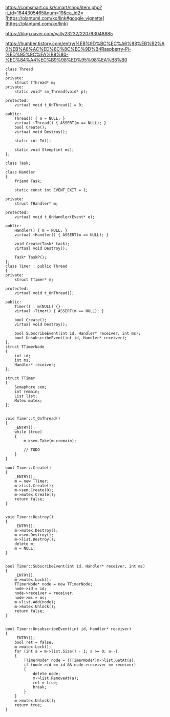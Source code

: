 https://comsmart.co.kr/cmart/shop/item.php?it_id=1644305465&num=19&ca_id2=
[https://plantuml.com/ko/link#google_vignette](https://plantuml.com/ko/link)

https://blog.naver.com/yally23232/220793048885

https://humber.tistory.com/entry/%EB%9D%BC%EC%A6%88%EB%B2%A0%EB%A6%AC%ED%8C%8C%EC%9D%B4Raspberry-Pi-%ED%95%9C%EA%B8%80-%EC%84%A4%EC%B9%98%ED%95%98%EA%B8%B0

```
class Thread
{
private:
	struct TThread* m;
private:
	static void* sm_Thread(void* p);

protected:
	virtual void t_OnThread() = 0;

public:
	Thread() { m = NULL; }
	virtual ~Thread() { ASSERT(m == NULL); }
	bool Create();
	virtual void Destroy();

	static int Id();

	static void Sleep(int ms);
};

class Task;

class Handler
{
	friend Task;

	static const int EVENT_EXIT = 1;

private:
	struct THandler* m;

protected:
	virtual void t_OnHandler(Event* e);

public:
	Handler() { m = NULL; }
	virtual ~Handler() { ASSERT(m == NULL); }

	void Create(Task* task);
	virtual void Destroy();

	Task* TaskP();
};
class Timer : public Thread
{
private:
	struct TTimer* m;

protected:
	virtual void t_OnThread();

public:
	Timer() : m(NULL) {}
	virtual ~Timer() { ASSERT(m == NULL); }

	bool Create();
	virtual void Destroy();

	bool SubscribeEvent(int id, Handler* receiver, int ms);
	bool UnsubscribeEvent(int id, Handler* receiver);
};
struct TTimerNode
{
	int id;
	int ms;
	Handler* receiver;
};

struct TTimer
{
	Semaphore sem;
	int remain;
	List list;
	Mutex mutex;
};


void Timer::t_OnThread()
{
	_ENTRY();
	while (true)
	{
		m->sem.Take(m->remain);

		// TODO
	}
}

bool Timer::Create()
{
	_ENTRY();
	m = new TTimer;
	m->list.Create();
	m->sem.Create(0);
	m->mutex.Create();
	return false;
}


void Timer::Destroy()
{
	_ENTRY();
	m->mutex.Destroy();
	m->sem.Destroy();
	m->list.Destroy();
	delete m;
	m = NULL;
}


bool Timer::SubscribeEvent(int id, Handler* receiver, int ms)
{
	_ENTRY();
	m->mutex.Lock();
	TTimerNode* node = new TTimerNode;
	node->id = id;
	node->receiver = receiver;
	node->ms = ms;
	m->list.Add(node);
	m->mutex.Unlock();
	return false;
}


bool Timer::UnsubscribeEvent(int id, Handler* receiver)
{
	_ENTRY();
	bool ret = false;
	m->mutex.Lock();
	for (int a = m->list.Size() - 1; a >= 0; a--)
	{
		TTimerNode* node = (TTimerNode*)m->list.GetAt(a);
		if (node->id == id && node->receiver == receiver)
		{
			delete node;
			m->list.RemoveAt(a);
			ret = true;
			break;
		}
	}
	m->mutex.Unlock();
	return true;
}
```
